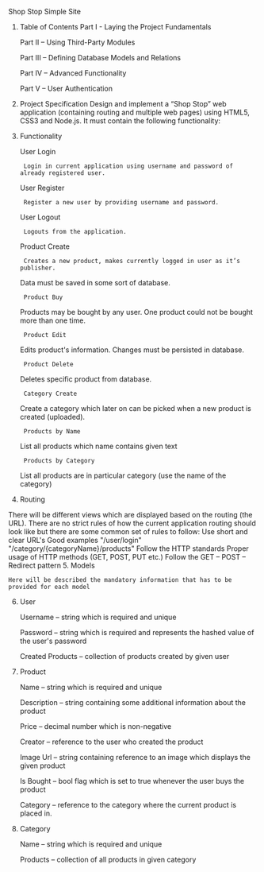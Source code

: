 Shop Stop Simple Site
1. Table of Contents
	Part I - Laying the Project Fundamentals
	
	Part II – Using Third-Party Modules
	
	Part III – Defining Database Models and Relations
	
	Part IV – Advanced Functionality 
	
	Part V – User Authentication
	
2. Project Specification
Design and implement a “Shop Stop” web application (containing routing and multiple web pages) using HTML5, CSS3 and Node.js. It must contain the following functionality:
3. Functionality

	User Login
	
		Login in current application using username and password of already registered user.
		
	User Register
	
		Register a new user by providing username and password.
		
	User Logout
	
		Logouts from the application.
		
	Product Create
	
		Creates a new product, makes currently logged in user as it’s publisher.
		
	Data must be saved in some sort of database.
	
		Product Buy
		
	Products may be bought by any user. One product could not be bought more than one time.
	
		Product Edit
		
	Edits product's information. Changes must be persisted in database.
	
		Product Delete
		
	Deletes specific product from database.
	
		Category Create
		
	Create a category which later on can be picked when a new product is created (uploaded).
	
		Products by Name
		
	List all products which name contains given text
	
		Products by Category
		
	List all products are in particular category (use the name of the category)
	

4. Routing

There will be different views which are displayed based on the routing (the URL). There are no strict rules of how the current application routing should look like but there are some common set of rules to follow:
	Use short and clear URL's
	Good examples
	"/user/login"
	"/category/{categoryName}/products"
	Follow the HTTP standards
	Proper usage of HTTP methods (GET, POST, PUT etc.)
	Follow the GET – POST – Redirect pattern
5. Models

	Here will be described the mandatory information that has to be provided for each model
	
6. User

	Username – string which is required and unique
	
	Password – string which is required and represents the hashed value of the user's password
	
	Created Products – collection of products created by given user
	
7. Product

	Name – string which is required and unique
	
	Description – string containing some additional information about the product
	
	Price – decimal number which is non-negative
	
	Creator – reference to the user who created the product
	
	Image Url – string containing reference to an image which displays the given product
	
	Is Bought – bool flag which is set to true whenever the user buys the product
	
	Category – reference to the category where the current product is placed in.
	
8. Category

	Name – string which is required and unique
	
	Products – collection of all products in given category
	
